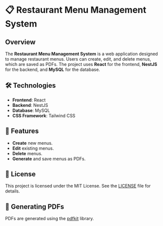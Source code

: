 # 📋 Restaurant Menu Management System
## Overview

The **Restaurant Menu Management System** is a web application designed to manage restaurant menus. Users can create, edit, and delete menus, which are saved as PDFs. The project uses **React** for the frontend, **NestJS** for the backend, and **MySQL** for the database.

## 🛠️ Technologies

- **Frontend**: React
- **Backend**: NestJS
- **Database**: MySQL
- **CSS Framework**: Tailwind CSS

## 🌟 Features

- **Create** new menus.
- **Edit** existing menus.
- **Delete** menus.
- **Generate** and save menus as PDFs.

## 📜 License

This project is licensed under the MIT License. See the [LICENSE](LICENSE) file for details.

## 📄 Generating PDFs

PDFs are generated using the [pdfkit](https://www.npmjs.com/package/pdfkit) library.
